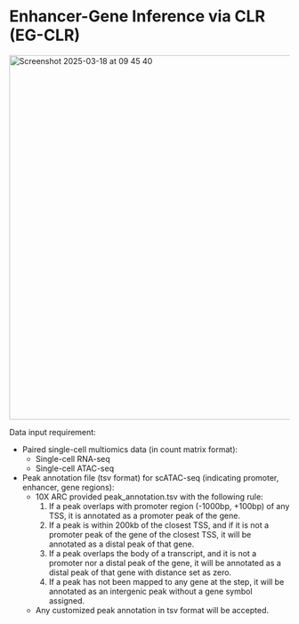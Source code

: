 # Enhancer-Gene Inference via CLR (EG-CLR)
<img width="655" alt="Screenshot 2025-03-18 at 09 45 40" src="https://github.com/user-attachments/assets/64f18a31-96ba-4682-bb14-92d96d9b8a3b" />


Data input requirement: 
* Paired single-cell multiomics data (in count matrix format):
  * Single-cell RNA-seq 
  * Single-cell ATAC-seq
* Peak annotation file (tsv format) for scATAC-seq (indicating promoter, enhancer, gene regions): 
  * 10X ARC provided peak_annotation.tsv with the following rule:
  	1. If a peak overlaps with promoter region (-1000bp, +100bp) of any TSS, it is annotated as a promoter peak of the gene.
	  2. If a peak is within 200kb of the closest TSS, and if it is not a promoter peak of the gene of the closest TSS, it will be annotated as a distal peak of that gene.
	  3. If a peak overlaps the body of a transcript, and it is not a promoter nor a distal peak of the gene, it will be annotated as a distal peak of that gene with distance set as zero.
	  4. If a peak has not been mapped to any gene at the step, it will be annotated as an intergenic peak without a gene symbol assigned.
  * Any customized peak annotation in tsv format will be accepted. 
